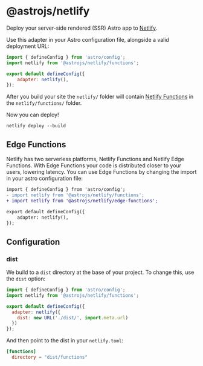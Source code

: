 # @astrojs/netlify

Deploy your server-side rendered (SSR) Astro app to [Netlify](https://www.netlify.com/).

Use this adapter in your Astro configuration file, alongside a valid deployment URL:

```js
import { defineConfig } from 'astro/config';
import netlify from '@astrojs/netlify/functions';

export default defineConfig({
	adapter: netlify(),
});
```

After you build your site the `netlify/` folder will contain [Netlify Functions](https://docs.netlify.com/functions/overview/) in the `netlify/functions/` folder.

Now you can deploy!

```shell
netlify deploy --build
```

## Edge Functions

Netlify has two serverless platforms, Netlify Functions and Netlify Edge Functions. With Edge Functions your code is distributed closer to your users, lowering latency. You can use Edge Functions by changing the import in your astro configuration file:

```diff
import { defineConfig } from 'astro/config';
- import netlify from '@astrojs/netlify/functions';
+ import netlify from '@astrojs/netlify/edge-functions';

export default defineConfig({
	adapter: netlify(),
});
```

## Configuration

### dist

We build to a `dist` directory at the base of your project. To change this, use the `dist` option:

```js
import { defineConfig } from 'astro/config';
import netlify from '@astrojs/netlify/functions';

export default defineConfig({
  adapter: netlify({
    dist: new URL('./dist/', import.meta.url)
  })
});
```

And then point to the dist in your `netlify.toml`:

```toml
[functions]
  directory = "dist/functions"
```
